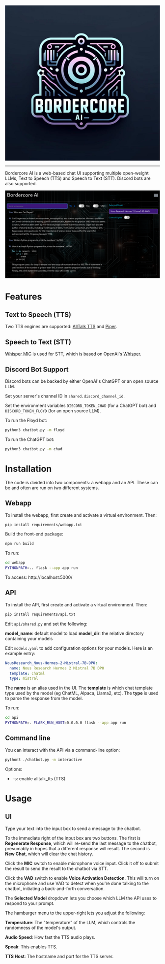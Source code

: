 ![Bordercore AI Logo](/logo.jpg)

---

Bordercore AI is a web-based chat UI supporting multiple open-weight LLMs, Text to Speech (TTS) and Speech to Text (STT). Discord bots are also supported.

![Screenshot](/screenshot.png)

# Features

## Text to Speech (TTS)

Two TTS engines are supported: [AllTalk TTS](https://github.com/erew123/alltalk_tts) and [Piper](https://github.com/rhasspy/piper).

## Speech to Text (STT)

[Whisper MIC](https://github.com/mallorbc/whisper_mic) is used for STT, which is based on OpenAI's [Whisper](https://github.com/openai/whisper).

## Discord Bot Support

Discord bots can be backed by either OpenAI's ChatGPT or an open source LLM.

Set your server's channel ID in `shared.discord_channel_id`.

Set the environment variables `DISCORD_TOKEN_CHAD` (for a ChatGPT bot) and `DISCORD_TOKEN_FLOYD` (for an open source LLM).

To run the Floyd bot:

```bash
python3 chatbot.py -m floyd
```

To run the ChatGPT bot:

```bash
python3 chatbot.py -m chad
```


# Installation

The code is divided into two components: a webapp and an API. These can be and often are run on two different systems.

## Webapp

To install the webapp, first create and activate a virtual environment. Then:

```bash
pip install requirements/webapp.txt
```

Build the front-end package:

```bash
npm run build
```

To run:

```bash
cd webapp
PYTHONPATH=.. flask --app app run
```

To access: http://localhost:5000/

## API

To install the API, first create and activate a virtual environment. Then:

```bash
pip install requirements/api.txt
```

Edit `api/shared.py` and set the following:

**model_name**: default model to load
**model_dir**: the relative directory containing your models

Edit `models.yaml` to add configuration options for your models. Here is an example entry:

```yaml
NousResearch_Nous-Hermes-2-Mistral-7B-DPO:
  name: Nous Research Hermes 2 Mistral 7B DPO
  template: chatml
  type: mistral
```

The **name** is an alias used in the UI.
The **template** is which chat template type used by the model (eg ChatML, Alpaca, Llama2, etc).
The **type** is used to parse the response from the model.

To run:

```bash
cd api
PYTHONPATH=. FLASK_RUN_HOST=0.0.0.0 flask --app app run
```

## Command line

You can interact with the API via a command-line option:

```bash
python3 ./chatbot.py -m interactive
```

Options:

- -s: enable alltalk_tts (TTS)

# Usage

## UI

Type your text into the input box to send a message to the chatbot.

To the immediate right of the input box are two buttons. The first is **Regenerate Response**, which will re-send the last message to the chatbot, presumably in hopes that a different response will result. The second is **New Chat**, which will clear the chat history.

Click the **MIC** switch to enable microphone voice input. Click it off to submit the result to send the result to the chatbot via STT.

Click the **VAD** switch to enable **Voice Activation Detection**. This will turn on the microphone and use VAD to detect when you're done talking to the chatbot, initiating a back-and-forth conversation.

The **Selected Model** dropdown lets you choose which LLM the API uses to respond to your prompt.

The hamburger menu to the upper-right lets you adjust the following:

**Temperature**: The "temperature" of the LLM, which controls the randomness of the model's output.

**Audio Speed**: How fast the TTS audio plays.

**Speak**: This enables TTS.

**TTS Host**: The hostname and port for the TTS server.
